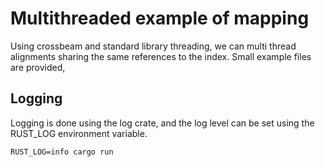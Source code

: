 # Multithreaded example of mapping

Using crossbeam and standard library threading, we can multi thread alignments sharing the same references to the index. 
Small example files are provided, 

## Logging
Logging is done using the log crate, and the log level can be set using the RUST_LOG environment variable.

```
RUST_LOG=info cargo run
```